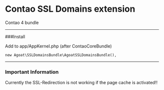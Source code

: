 # Contao SSL Domains extension
Contao 4 bundle

___

###Install

Add to app/AppKernel.php (after ContaoCoreBundle)
```
new Agoat\SSLDomainsBundle\AgoatSSLDomainsBundle(),
```

___
### Important Information
Currently the SSL-Redirection is not working if the page cache is activated!!
